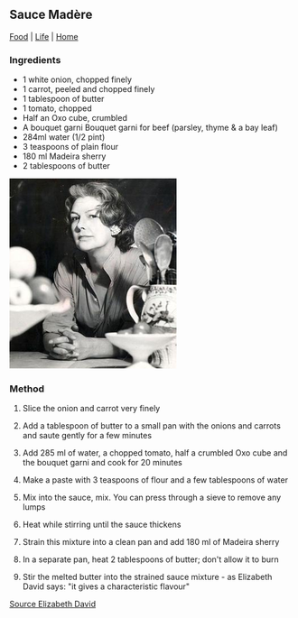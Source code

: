 ## Sauce Madère

[Food](./) | [Life](../) | [Home](../../..)

### Ingredients

- 1 white onion, chopped finely
- 1 carrot, peeled and chopped finely
- 1 tablespoon of butter
- 1 tomato, chopped
- Half an Oxo cube, crumbled
- A bouquet garni Bouquet garni for beef (parsley, thyme & a bay leaf)
- 284ml water (1/2 pint)
- 3 teaspoons of plain flour
- 180 ml Madeira sherry
- 2 tablespoons of butter

![Elizabeth David](images/Elizabeth-David.jpg "Elizabeth David")

### Method

1. Slice the onion and carrot very finely
2. Add a tablespoon of butter to a small pan with the onions and carrots and saute gently for a few minutes
3. Add 285 ml of water, a chopped tomato, half a crumbled Oxo cube and the bouquet garni and cook for 20 minutes 


4. Make a paste with 3 teaspoons of flour and a few tablespoons of water
5. Mix into the sauce, mix. You can press through a sieve to remove any lumps
6. Heat while stirring until the sauce thickens
7. Strain this mixture into a clean pan and add 180 ml of Madeira sherry
8. In a separate pan, heat 2 tablespoons of butter; don't allow it to burn
9. Stir the melted butter into the strained sauce mixture - as Elizabeth David says: "it gives a characteristic flavour"

[Source Elizabeth David](https://en.wikipedia.org/wiki/Elizabeth_David)
